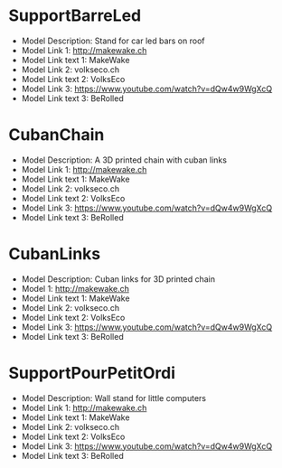 # SupportBarreLed
- Model Description: Stand for car led bars on roof
- Model Link 1: http://makewake.ch
- Model Link text 1: MakeWake
- Model Link 2: volkseco.ch
- Model Link text 2: VolksEco
- Model Link 3: https://www.youtube.com/watch?v=dQw4w9WgXcQ
- Model Link text 3: BeRolled

# CubanChain
- Model Description: A 3D printed chain with cuban links
- Model Link 1: http://makewake.ch
- Model Link text 1: MakeWake
- Model Link 2: volkseco.ch
- Model Link text 2: VolksEco
- Model Link 3: https://www.youtube.com/watch?v=dQw4w9WgXcQ
- Model Link text 3: BeRolled

# CubanLinks
- Model Description: Cuban links for 3D printed chain
- Model 1: http://makewake.ch
- Model Link text 1: MakeWake
- Model Link 2: volkseco.ch
- Model Link text 2: VolksEco
- Model Link 3: https://www.youtube.com/watch?v=dQw4w9WgXcQ
- Model Link text 3: BeRolled

# SupportPourPetitOrdi
- Model Description: Wall stand for little computers
- Model Link 1: http://makewake.ch
- Model Link text 1: MakeWake
- Model Link 2: volkseco.ch
- Model Link text 2: VolksEco
- Model Link 3: https://www.youtube.com/watch?v=dQw4w9WgXcQ
- Model Link text 3: BeRolled
